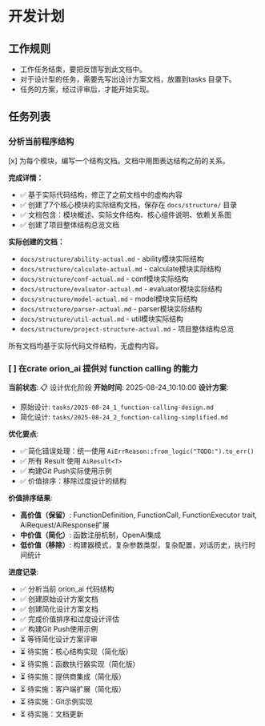# 开发计划

## 工作规则
- 工作任务结束，要把反馈写到此文档中。
- 对于设计型的任务，需要先写出设计方案文档，放置到tasks 目录下。
- 任务的方案，经过评审后，才能开始实现。


## 任务列表

### 分析当前程序结构
 [x] 为每个模块，编写一个结构文档。文档中用图表达结构之前的关系。

**完成详情：**
- ✅ 基于实际代码结构，修正了之前文档中的虚构内容
- ✅ 创建了7个核心模块的实际结构文档，保存在 `docs/structure/` 目录
- ✅ 文档包含：模块概述、实际文件结构、核心组件说明、依赖关系图
- ✅ 创建了项目整体结构总览文档

**实际创建的文档：**
- `docs/structure/ability-actual.md` - ability模块实际结构
- `docs/structure/calculate-actual.md` - calculate模块实际结构
- `docs/structure/conf-actual.md` - conf模块实际结构
- `docs/structure/evaluator-actual.md` - evaluator模块实际结构
- `docs/structure/model-actual.md` - model模块实际结构
- `docs/structure/parser-actual.md` - parser模块实际结构
- `docs/structure/util-actual.md` - util模块实际结构
- `docs/structure/project-structure-actual.md` - 项目整体结构总览

所有文档均基于实际代码文件结构，无虚构内容。



### [ ] 在crate orion_ai  提供对 function calling 的能力

**当前状态**: 📋 设计优化阶段
**开始时间**: 2025-08-24_10:10:00
**设计方案**: 
- 原始设计: `tasks/2025-08-24_1_function-calling-design.md`
- 简化设计: `tasks/2025-08-24_2_function-calling-simplified.md`

**优化要点**:
- ✅ 简化错误处理：统一使用 `AiErrReason::from_logic("TODO:").to_err()`
- ✅ 所有 Result 使用 `AiResult<T>`
- ✅ 构建Git Push实际使用示例
- ✅ 价值排序：移除过度设计的结构

**价值排序结果**:
- **高价值（保留）**: FunctionDefinition, FunctionCall, FunctionExecutor trait, AiRequest/AiResponse扩展
- **中价值（简化）**: 函数注册机制，OpenAI集成
- **低价值（移除）**: 构建器模式，复杂参数类型，复杂配置，对话历史，执行时间统计

**进度记录**:
- ✅ 分析当前 orion_ai 代码结构
- ✅ 创建原始设计方案文档
- ✅ 创建简化设计方案文档
- ✅ 完成价值排序和过度设计评估
- ✅ 构建Git Push使用示例
- ⏳ 等待简化设计方案评审
- ⏳ 待实施：核心结构实现（简化版）
- ⏳ 待实施：函数执行器实现（简化版）
- ⏳ 待实施：提供商集成（简化版）
- ⏳ 待实施：客户端扩展（简化版）
- ⏳ 待实施：Git示例实现
- ⏳ 待实施：文档更新
